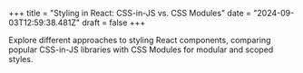 +++
title = "Styling in React: CSS-in-JS vs. CSS Modules"
date = "2024-09-03T12:59:38.481Z"
draft = false
+++

  Explore different approaches to styling React components, comparing popular CSS-in-JS libraries with CSS Modules for modular and scoped styles.
        